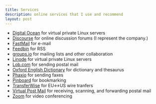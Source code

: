 ```yaml
---
title: Services
description: online services that I use and recommend
layout: post
---
```


- [Digital Ocean](https://digitalocean.com) for virtual private Linux servers
- [Discourse](https://discourse.org) for online discussion forums (I represent the company.)
- [FastMail](https://fastmail.com) for e-mail
- [Feedbin](https://feedbin.com) for RSS
- [groups.io](https://groups.io) for mailing lists and other collaboration
- [Linode](https://linode.com) for virtual private Linux servers
- [Lob.com](https://lob.com) for sending postal mail
- [Oxford English Dictionary](https://oed.com) for dictionary and thesaurus
- [Phaxio](https://phaxio.com) for sending faxes
- [Pinboard](https://pinboard.in) for bookmarking
- [TransferWise](https://transferwise.com) for EU&harr;US wire tranfers
- [Virtual Post Mail](https://virtualpostmail.com) for receiving, scanning, and forwarding postal mail
- [Zoom](https://zoom.us) for video conferencing

